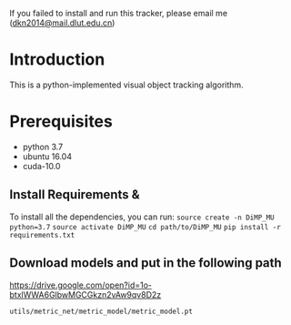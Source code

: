 
If you failed to install and run this tracker, please email me (<dkn2014@mail.dlut.edu.cn>)

# Introduction

This is a python-implemented visual object tracking algorithm. 

# Prerequisites

* python 3.7
* ubuntu 16.04
* cuda-10.0

## Install Requirements & 
To install all the dependencies, you can run:
`
source create -n DiMP_MU python=3.7
`
`
source activate DiMP_MU
`
`
cd path/to/DiMP_MU
`
`
pip install -r requirements.txt
`
## Download models and put in the following path
https://drive.google.com/open?id=1o-btxlWWA6GlbwMGCGkzn2vAw9qv8D2z

 `utils/metric_net/metric_model/metric_model.pt`



